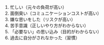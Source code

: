 1. 忙しい（元々の負荷が高い）
2. 面倒臭い（コミュニケーションコストが高い）
3. 嫌な思いをした（リスクが高い）
4. 苦手意識（正しいやり方がわからない）
5. 「必要ない」の思い込み（目的がわからない）
6. 過去に自分がされなかった（習慣）
